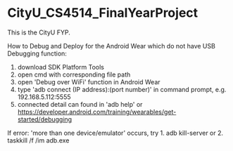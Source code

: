 # CityU_CS4514_FinalYearProject
This is the CityU FYP.

How to Debug and Deploy for the Android Wear which do not have USB Debugging function:
1. download SDK Platform Tools
2. open cmd with corresponding file path
3. open 'Debug over WiFi' function in Android Wear
4. type 'adb connect (IP address):(port number)' in command prompt, e.g. 192.168.5.112:5555
5. connected
detail can found in 'adb help' or https://developer.android.com/training/wearables/get-started/debugging

If error: 'more than one device/emulator' occurs, try 1. adb kill-server or 2. taskkill /f /im adb.exe


